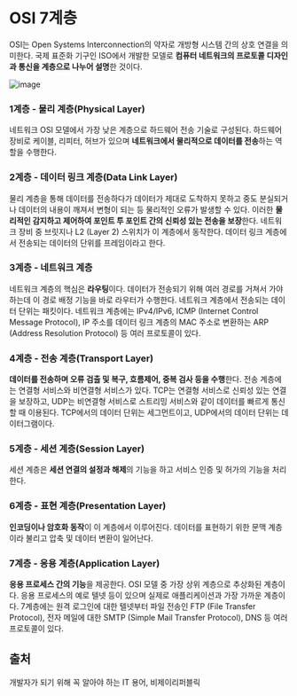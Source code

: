 # OSI 7계층


OSI는 Open Systems Interconnection의 약자로 개방형 시스템 간의 상호 연결을 의미한다. 국제 표준화 기구인 ISO에서 개발한 모델로 **컴퓨터 네트워크의 프로토콜 디자인과 통신을 계층으로 나누어 설명**한 것이다.

![image](https://user-images.githubusercontent.com/46465928/160979360-afef22df-02da-45e1-9254-5ecc9357858e.png)

### 1계층 - 물리 계층(Physical Layer)
네트워크 OSI 모델에서 가장 낮은 계층으로 하드웨어 전송 기술로 구성된다. 하드웨어 장비로 케이블, 리피터, 허브가 있으며 **네트워크에서 물리적으로 데이터를 전송**하는 역할을 수행한다.

### 2계층 - 데이터 링크 계층(Data Link Layer)
물리 계층을 통해 데이터를 전송하다가 데이터가 제대로 도착하지 못하고 중도 분실되거나 데이터의 내용이 깨져서 변형이 되는 등 물리적인 오류가 발생할 수 있다. 이러한 **물리적인 감지하고 제어하여 포인트 투 포인트 간의 신뢰성 있는 전송을 보장**한다. 네트워크 장비 중 브릿지나 L2 (Layer 2) 스위치가 이 계층에서 동작한다. 데이터 링크 계층에서 전송되는 데이터의 단위를 프레임이라고 한다.

### 3계층 - 네트워크 계층
네트워크 계층의 핵심은 **라우팅**이다. 데이터가 전송되기 위해 여러 경로를 거쳐서 가야 하는데 이 경로 배정 기능을 바로 라우터가 수행한다. 네트워크 계층에서 전송되는 데이터 단위는 패킷이다. 네트워크 계층에는 IPv4/IPv6, ICMP (Internet Control Message Protocol), IP 주소를 데이터 링크 계층의 MAC 주소로 변환하는 ARP (Address Resolution Protocol) 등 여러 프로토콜이 있다.

### 4계층 - 전송 계층(Transport Layer)
**데이터를 전송하며 오류 검출 및 복구, 흐름제어, 중복 검사 등을 수행**한다. 전송 계층에는 연결형 서비스와 비연결형 서비스가 있다. TCP는 연결형 서비스로 신뢰성 있는 연결을 보장하고, UDP는 비연결형 서비스로 스트리밍 서비스와 같이 데이터를 빠르게 통신할 때 이용된다. TCP에서의 데이터 단위는 세그먼트이고, UDP에서의 데이터 단위는 데이터그램이다.

### 5계층 - 세션 계층(Session Layer)
세션 계층은 **세션 연결의 설정과 해제**의 기능을 하고 서비스 인증 및 허가의 기능을 처리한다.

### 6계층 - 표현 계층(Presentation Layer)
**인코딩이나 암호화 동작**이 이 계층에서 이루어진다. 데이터를 표현하기 위한 문맥 계층이라 불리고 압축 및 데이터 변환이 일어난다.

### 7계층 - 응용 계층(Application Layer)
**응용 프로세스 간의 기능**을 제공한다. OSI 모델 중 가장 상위 계층으로 추상화된 계층이다. 응용 프로세스의 예로 텔넷 등이 있으며 실제로 애플리케이션과 가장 가까운 계층이다. 7계층에는 원격 로그인에 대한 텔넷부터 파일 전송인 FTP (File Transfer Protocol), 전자 메일에 대한 SMTP (Simple Mail Transfer Protocol), DNS 등 여러 프로토콜이 있다.

## 출처
개발자가 되기 위해 꼭 알아야 하는 IT 용어, 비제이리퍼블릭 

